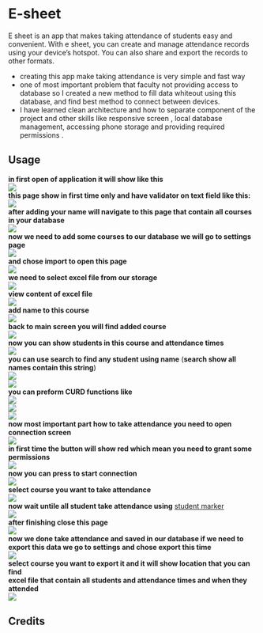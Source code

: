 # E-sheet
E sheet is an app that makes taking attendance of students easy and convenient. With e sheet, you can create and manage attendance records using your device’s hotspot. You can also share and export the records to other formats.
- creating this app make taking attendance is very simple and fast way
- one of most important problem that faculty not providing access to database so I created a new method to fill data whiteout using this database, and find best method to connect between devices.
- I have learned clean architecture and how to separate component of the project and other skills like responsive screen , local database management, accessing phone storage and providing required permissions .
## Usage
**in first open of application it will show like this**<br />
![](projectImges/image12.jpeg)<br />
**this page show in first time only and have validator on text field like this:<br />**
![](projectImges/image13.jpeg)<br />
**after adding your name will navigate to this page that contain all courses in your database<br />**
![](projectImges/image28.jpg)<br />
**now we need to add some courses to our database we will go to settings page<br />**
![](projectImges/image36.jpg)<br />
**and chose import to open this page<br />**
![](projectImges/image38.jpg)<br />
**we need to select excel file from our storage<br />**
![](projectImges/image2.jpg)<br />
**view content of excel file<br />**
![](projectImges/image3.jpg)<br />
**add name to this course<br />**
![](projectImges/image1.jpg)<br />
**back to main screen you will find added course<br />**
![](projectImges/image30.jpg)<br />
**now you can show students in this course and attendance times**<br />
![](projectImges/image21.jpeg)<br />
**you can use search to find any student using name** (**search show all names contain this string**)<br />
![](projectImges/image25jpeg)<br />
![](projectImges/image27.jpeg)<br />
**you can preform CURD functions like**<br />
![](projectImges/image22.jpeg)<br />
![](projectImges/image23.jpeg)<br />
![](projectImges/image24.jpeg)<br />
**now most important part how to take attendance you need to open connection screen**<br />
![](projectImges/image14.jpeg)<br />
**in first time the button will show red which mean you need to grant some permissions**<br />
![](projectImges/image19.jpeg)<br />
**now you can press to start connection**<br />
![](projectImges/image15.jpeg)<br />
**select  course you want to take attendance**<br />
![](projectImges/image15.jpeg)<br />
**now  wait untile all student take attendance using** [student marker](https://github.com/xXhalemXx/student_marker)<br />
![](projectImges/image15.jpeg)<br />
**after  finishing close this page**<br />
![](projectImges/image18.jpeg)<br />
**now we done take attendance and saved in our database if we need to**<br />
**export this data we go to settings and  chose export this time**<br />
![](projectImges/image43.jpg)<br />
**select  course you want to export it and it will show location that you can find**<br /> 
**excel file that contain all students and attendance times and when they attended**<br />
![](projectImges/image45.jpg)<br />

## Credits

 
